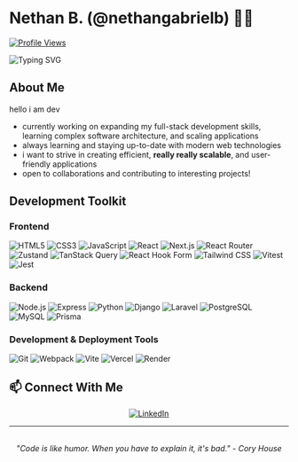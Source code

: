 <div align="start">

# Nethan B. (@nethangabrielb) 👨‍💻

[![Profile Views](https://komarev.com/ghpvc/?username=suix0&color=blueviolet)](https://github.com/suix0)

<img src="https://readme-typing-svg.herokuapp.com?font=Fira+Code&size=24&duration=3000&pause=1000&color=00C2FF&center=true&vCenter=true&random=false&width=500&lines=Aspiring+Full+Stack+Developer;Always+Learning+%26+Growing" alt="Typing SVG" />

</div>

## About Me

hello i am dev

- currently working on expanding my full-stack development skills, learning complex software architecture, and scaling applications
- always learning and staying up-to-date with modern web technologies
- i want to strive in creating efficient, **really really scalable**, and user-friendly applications
- open to collaborations and contributing to interesting projects!

## Development Toolkit

### Frontend
![HTML5](https://img.shields.io/badge/-HTML5-E34F26?style=flat&logo=html5&logoColor=white)
![CSS3](https://img.shields.io/badge/-CSS3-1572B6?style=flat&logo=css3&logoColor=white)
![JavaScript](https://img.shields.io/badge/-JavaScript-F7DF1E?style=flat&logo=javascript&logoColor=black)
![React](https://img.shields.io/badge/-React-61DAFB?style=flat&logo=react&logoColor=black)
![Next.js](https://img.shields.io/badge/-Next.js-000000?style=flat&logo=next.js&logoColor=white)
![React Router](https://img.shields.io/badge/-React_Router-CA4245?style=flat&logo=react-router&logoColor=white)
![Zustand](https://img.shields.io/badge/-Zustand-2D3748?style=flat&logo=zustand&logoColor=white)
![TanStack Query](https://img.shields.io/badge/-TanStack_Query-FF4154?style=flat&logo=react-query&logoColor=white)
![React Hook Form](https://img.shields.io/badge/-React_Hook_Form-EC5990?style=flat&logo=reacthookform&logoColor=white)
![Tailwind CSS](https://img.shields.io/badge/-Tailwind_CSS-38B2AC?style=flat&logo=tailwind-css&logoColor=white)
![Vitest](https://img.shields.io/badge/-Vitest-6E9F18?style=flat&logo=vitest&logoColor=white)
![Jest](https://img.shields.io/badge/-Jest-C21325?style=flat&logo=jest&logoColor=white)

### Backend
![Node.js](https://img.shields.io/badge/-Node.js-339933?style=flat&logo=node.js&logoColor=white)
![Express](https://img.shields.io/badge/-Express-000000?style=flat&logo=express&logoColor=white)
![Python](https://img.shields.io/badge/-Python-3776AB?style=flat&logo=python&logoColor=white)
![Django](https://img.shields.io/badge/-Django-092E20?style=flat&logo=django&logoColor=white)
![Laravel](https://img.shields.io/badge/-Laravel-FF2D20?style=flat&logo=laravel&logoColor=white)
![PostgreSQL](https://img.shields.io/badge/-PostgreSQL-336791?style=flat&logo=postgresql&logoColor=white)
![MySQL](https://img.shields.io/badge/-MySQL-4479A1?style=flat&logo=mysql&logoColor=white)
![Prisma](https://img.shields.io/badge/-Prisma-2D3748?style=flat&logo=prisma&logoColor=white)

### Development & Deployment Tools
![Git](https://img.shields.io/badge/-Git-F05032?style=flat&logo=git&logoColor=white)
![Webpack](https://img.shields.io/badge/-Webpack-8DD6F9?style=flat&logo=webpack&logoColor=black)
![Vite](https://img.shields.io/badge/-Vite-646CFF?style=flat&logo=vite&logoColor=white)
![Vercel](https://img.shields.io/badge/-Vercel-000000?style=flat&logo=vercel&logoColor=white)
![Render](https://img.shields.io/badge/-Render-46E3B7?style=flat&logo=render&logoColor=white)

## 📫 Connect With Me

<div align="center">

[![LinkedIn](https://img.shields.io/badge/LinkedIn-%230077B5.svg?style=for-the-badge&logo=linkedin&logoColor=white)](https://www.linkedin.com/in/nethan-gabriel-b-9401b7271)

</div>

---

<div align="center">
    <br />
    <i>"Code is like humor. When you have to explain it, it's bad." - Cory House</i>
</div>
